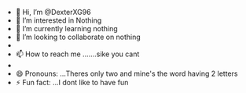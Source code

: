 - 👋 Hi, I’m @DexterXG96
- 👀 I’m interested in Nothing
- 🌱 I’m currently learning nothing
- 💞️ I’m looking to collaborate on nothing
- 
- 📫 How to reach me .......sike you cant
- 
- 😄 Pronouns: ...Theres only two and mine's the word having 2 letters
- ⚡ Fun fact: ...I dont like to have fun

<!---
DexterXG96/DexterXG96 is a ✨ special ✨ repository because its `README.md` (this file) appears on your GitHub profile.
You can click the Preview link to take a look at your changes.
--->
